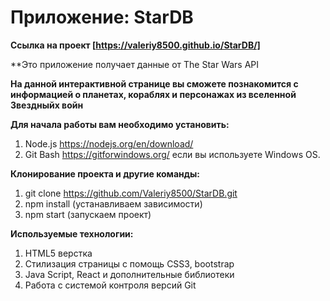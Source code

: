# Приложение: StarDB
**Ссылка на проект [https://valeriy8500.github.io/StarDB/]**

**Это приложение получает данные от The Star Wars API

**На данной интерактивной странице вы сможете познакомится с информацией о планетах, кораблях и персонажах из вселенной Звездныйх войн**


**Для начала работы вам необходимо установить:**
1. Node.js https://nodejs.org/en/download/
2. Git Bash https://gitforwindows.org/ если вы используете Windows OS.

**Клонирование проекта и другие команды:**

1. git clone https://github.com/Valeriy8500/StarDB.git
2. npm install (устанавливаем зависимости)
3. npm start (запускаем проект)

**Используемые технологии:**
1. HTML5 верстка
2. Стилизация страницы с помощь CSS3, bootstrap
3. Java Script, React и дополнительные библиотеки
4. Работа с системой контроля версий Git

